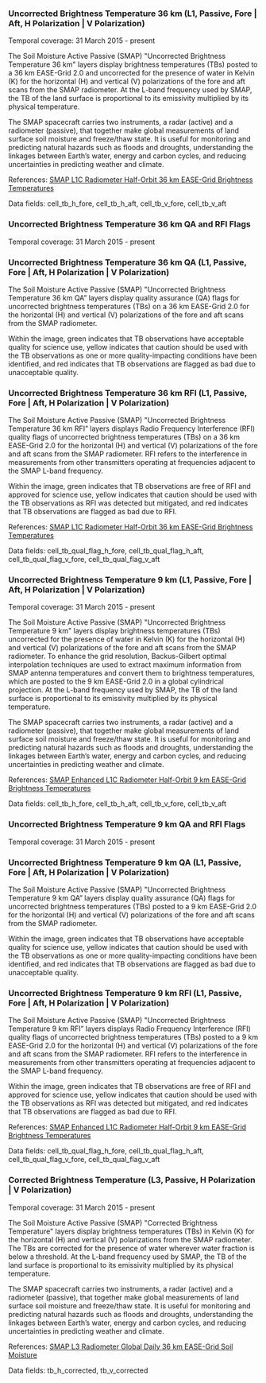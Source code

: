 ### Uncorrected Brightness Temperature 36 km (L1, Passive, Fore | Aft, H Polarization | V Polarization)
Temporal coverage: 31 March 2015 - present

The Soil Moisture Active Passive (SMAP) "Uncorrected Brightness Temperature 36 km" layers display brightness temperatures (TBs) posted to a 36 km EASE-Grid 2.0 and uncorrected for the presence of water in Kelvin (K) for the horizontal (H) and vertical (V) polarizations of the fore and aft scans from the SMAP radiometer. At the L-band frequency used by SMAP, the TB of the land surface is proportional to its emissivity multiplied by its physical temperature.

The SMAP spacecraft carries two instruments, a radar (active) and a radiometer (passive), that together make global measurements of land surface soil moisture and freeze/thaw state. It is useful for monitoring and predicting natural hazards such as floods and droughts, understanding the linkages between Earth’s water, energy and carbon cycles, and reducing uncertainties in predicting weather and climate.

References: [SMAP L1C Radiometer Half-Orbit 36 km EASE-Grid Brightness Temperatures](http://nsidc.org/data/SPL1CTB)

Data fields: cell_tb_h_fore, cell_tb_h_aft, cell_tb_v_fore, cell_tb_v_aft

### Uncorrected Brightness Temperature 36 km QA and RFI Flags
Temporal coverage: 31 March 2015 - present

### Uncorrected Brightness Temperature 36 km QA (L1, Passive, Fore | Aft, H Polarization | V Polarization)
The Soil Moisture Active Passive (SMAP) "Uncorrected Brightness Temperature 36 km QA” layers display quality assurance (QA) flags for uncorrected brightness temperatures (TBs) on a 36 km EASE-Grid 2.0 for the horizontal (H) and vertical (V) polarizations of the fore and aft scans from the SMAP radiometer.

Within the image, green indicates that TB observations have acceptable quality for science use, yellow indicates that caution should be used with the TB observations as one or more quality-impacting conditions have been identified, and red indicates that TB observations are flagged as bad due to unacceptable quality.


### Uncorrected Brightness Temperature 36 km RFI (L1, Passive, Fore | Aft, H Polarization | V Polarization)
The Soil Moisture Active Passive (SMAP) "Uncorrected Brightness Temperature 36 km RFI” layers displays Radio Frequency Interference (RFI) quality flags of uncorrected brightness temperatures (TBs) on a 36 km EASE-Grid 2.0 for the horizontal (H) and vertical (V) polarizations of the fore and aft scans from the SMAP radiometer. RFI refers to the interference in measurements from other transmitters operating at frequencies adjacent to the SMAP L-band frequency.

Within the image, green indicates that TB observations are free of RFI and approved for science use, yellow indicates that caution should be used with the TB observations as RFI was detected but mitigated, and red indicates that TB observations are flagged as bad due to RFI.

References: [SMAP L1C Radiometer Half-Orbit 36 km EASE-Grid Brightness Temperatures](http://nsidc.org/data/SPL1CTB)

Data fields: cell_tb_qual_flag_h_fore, cell_tb_qual_flag_h_aft, cell_tb_qual_flag_v_fore, cell_tb_qual_flag_v_aft

### Uncorrected Brightness Temperature 9 km (L1, Passive, Fore | Aft, H Polarization | V Polarization)
Temporal coverage: 31 March 2015 - present

The Soil Moisture Active Passive (SMAP) "Uncorrected Brightness Temperature 9 km" layers display brightness temperatures (TBs) uncorrected for the presence of water in Kelvin (K) for the horizontal (H) and vertical (V) polarizations of the fore and aft scans from the SMAP radiometer. To enhance the grid resolution, Backus-Gilbert optimal interpolation techniques are used to extract maximum information from SMAP antenna temperatures and convert them to brightness temperatures, which are posted to the 9 km EASE-Grid 2.0 in a global cylindrical projection. At the L-band frequency used by SMAP, the TB of the land surface is proportional to its emissivity multiplied by its physical temperature.

The SMAP spacecraft carries two instruments, a radar (active) and a radiometer (passive), that together make global measurements of land surface soil moisture and freeze/thaw state. It is useful for monitoring and predicting natural hazards such as floods and droughts, understanding the linkages between Earth’s water, energy and carbon cycles, and reducing uncertainties in predicting weather and climate.

References: [SMAP Enhanced L1C Radiometer Half-Orbit 9 km EASE-Grid Brightness Temperatures](http://nsidc.org/data/SPL1CTB_E)

Data fields: cell_tb_h_fore, cell_tb_h_aft, cell_tb_v_fore, cell_tb_v_aft

### Uncorrected Brightness Temperature 9 km QA and RFI Flags
Temporal coverage: 31 March 2015 - present

### Uncorrected Brightness Temperature 9 km QA (L1, Passive, Fore | Aft, H Polarization | V Polarization)
The Soil Moisture Active Passive (SMAP) "Uncorrected Brightness Temperature 9 km QA” layers display quality assurance (QA) flags for uncorrected brightness temperatures (TBs) posted to a 9 km EASE-Grid 2.0 for the horizontal (H) and vertical (V) polarizations of the fore and aft scans from the SMAP radiometer.

Within the image, green indicates that TB observations have acceptable quality for science use, yellow indicates that caution should be used with the TB observations as one or more quality-impacting conditions have been identified, and red indicates that TB observations are flagged as bad due to unacceptable quality.

### Uncorrected Brightness Temperature 9 km RFI (L1, Passive, Fore | Aft, H Polarization | V Polarization)
The Soil Moisture Active Passive (SMAP) "Uncorrected Brightness Temperature 9 km RFI” layers displays Radio Frequency Interference (RFI) quality flags of uncorrected brightness temperatures (TBs) posted to a 9 km EASE-Grid 2.0 for the horizontal (H) and vertical (V) polarizations of the fore and aft scans from the SMAP radiometer. RFI refers to the interference in measurements from other transmitters operating at frequencies adjacent to the SMAP L-band frequency.

Within the image, green indicates that TB observations are free of RFI and approved for science use, yellow indicates that caution should be used with the TB observations as RFI was detected but mitigated, and red indicates that TB observations are flagged as bad due to RFI.

References: [SMAP Enhanced L1C Radiometer Half-Orbit 9 km EASE-Grid Brightness Temperatures](http://nsidc.org/data/SPL1CTB_E)

Data fields: cell_tb_qual_flag_h_fore, cell_tb_qual_flag_h_aft, cell_tb_qual_flag_v_fore, cell_tb_qual_flag_v_aft

### Corrected Brightness Temperature (L3, Passive, H Polarization | V Polarization)
Temporal coverage: 31 March 2015 - present

The Soil Moisture Active Passive (SMAP) "Corrected Brightness Temperature" layers display brightness temperatures (TBs) in Kelvin (K) for the horizontal (H) and vertical (V) polarizations from the SMAP radiometer. The TBs are corrected for the presence of water wherever water fraction is below a threshold. At the L-band frequency used by SMAP, the TB of the land surface is proportional to its emissivity multiplied by its physical temperature.

The SMAP spacecraft carries two instruments, a radar (active) and a radiometer (passive), that together make global measurements of land surface soil moisture and freeze/thaw state. It is useful for monitoring and predicting natural hazards such as floods and droughts, understanding the linkages between Earth’s water, energy and carbon cycles, and reducing uncertainties in predicting weather and climate.

References: [SMAP L3 Radiometer Global Daily 36 km EASE-Grid Soil Moisture](http://nsidc.org/data/SPL3SMP)

Data fields: tb_h_corrected, tb_v_corrected
